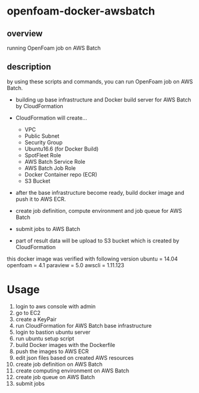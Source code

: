 # openfoam-docker-awsbatch

## overview
running OpenFoam job on AWS Batch

## description
by using these scripts and commands, you can run OpenFoam job on AWS Batch.
- building up base infrastructure and Docker build server for AWS Batch by CloudFormation
- CloudFormation will create...
  - VPC
  - Public Subnet
  - Security Group
  - Ubuntu16.6 (for Docker Build)
  - SpotFleet Role
  - AWS Batch Service Role
  - AWS Batch Job Role
  - Docker Container repo (ECR)
  - S3 Bucket

- after the base infrastructure become ready, build docker image and push it to AWS ECR.
- create job definition, compute environment and job queue for AWS Batch
- submit jobs to AWS Batch
- part of result data will be upload to S3 bucket which is created by CloudFormation

this docker image was verified with following version
ubuntu = 14.04
openfoam = 4.1
paraview = 5.0
awscli = 1.11.123


# Usage
1. login to aws console with admin
2. go to EC2
3. create a KeyPair
4. run CloudFormation for AWS Batch base infrastructure
5. login to bastion ubuntu server
6. run ubuntu setup script
7. build Docker images with the Dockerfile
8. push the images to AWS ECR
9. edit json files based on created AWS resources
10. create job definition on AWS Batch
11. create computing environment on AWS Batch
12. create job queue on AWS Batch
13. submit jobs
